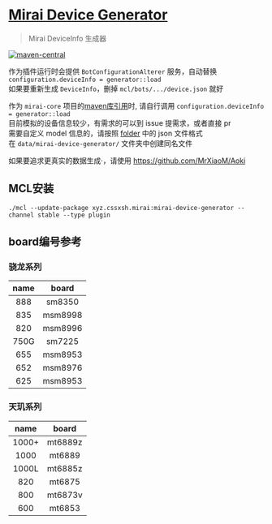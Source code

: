# [Mirai Device Generator](https://github.com/cssxsh/mirai-device-generator)

> Mirai DeviceInfo 生成器

[![maven-central](https://img.shields.io/maven-central/v/xyz.cssxsh.mirai/mirai-device-generator)](https://search.maven.org/artifact/xyz.cssxsh.mirai/mirai-device-generator)

作为插件运行时会提供 `BotConfigurationAlterer` 服务，自动替换 `configuration.deviceInfo = generator::load`  
如果要重新生成 `DeviceInfo`，删掉 `mcl/bots/.../device.json` 就好  

作为 `mirai-core` 项目的[maven库引用](https://search.maven.org/artifact/xyz.cssxsh.mirai/mirai-device-generator)时, 请自行调用 `configuration.deviceInfo = generator::load`  
目前模拟的设备信息较少，有需求的可以到 issue 提需求，或者直接 pr  
需要自定义 model 信息的，请按照 [folder](src/main/resources/xyz/cssxsh/mirai) 中的 json 文件格式  
在 `data/mirai-device-generator/` 文件夹中创建同名文件  

如果要追求更真实的数据生成·，请使用 <https://github.com/MrXiaoM/Aoki>

## MCL安装

`./mcl --update-package xyz.cssxsh.mirai:mirai-device-generator --channel stable --type plugin`

## board编号参考

### 骁龙系列

| name |  board  |
|:----:|:-------:|
| 888  | sm8350  |
| 835  | msm8998 |
| 820  | msm8996 |
| 750G | sm7225  |
| 655  | msm8953 |
| 652  | msm8976 |
| 625  | msm8953 |

### 天玑系列

| name  |  board  |
|:-----:|:-------:|
| 1000+ | mt6889z |
| 1000  | mt6889  |
| 1000L | mt6885z |
|  820  | mt6875  |
|  800  | mt6873v |
|  600  | mt6853  |
